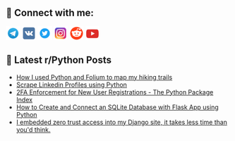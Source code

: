## 🔎 Connect with me:
[<img src="https://github.com/bullbesh/bullbesh/blob/main/images/Telegram.png" width="32" height="32" />](https://t.me/bullbesh)
[<img src="https://github.com/bullbesh/bullbesh/blob/main/images/VK.png" width="32" height="32" />](https://vk.com/bullbesh)
[<img src="https://github.com/bullbesh/bullbesh/blob/main/images/Twitter.png" width="32" height="32" />](https://twitter.com/bullbesh1)
[<img src="https://github.com/bullbesh/bullbesh/blob/main/images/Instagram.png" width="32" height="32" />](https://www.instagram.com/bullbesh)
[<img src="https://github.com/bullbesh/bullbesh/blob/main/images/Reddit.png" width="32" height="32" />](https://www.reddit.com/user/bullbesh)
[<img src="https://github.com/bullbesh/bullbesh/blob/main/images/YouTube.png" width="32" height="32" />](https://www.youtube.com/channel/UCtfjRs6uzgq5mfm8S06WTcg)

## 📕 Latest r/Python Posts
<!-- BLOG-POST-LIST:START -->
- [How I used Python and Folium to map my hiking trails](https://www.reddit.com/r/Python/comments/15lsla3/how_i_used_python_and_folium_to_map_my_hiking/)
- [Scrape Linkedin Profiles using Python](https://www.reddit.com/r/Python/comments/15ls14k/scrape_linkedin_profiles_using_python/)
- [2FA Enforcement for New User Registrations - The Python Package Index](https://www.reddit.com/r/Python/comments/15lrx9s/2fa_enforcement_for_new_user_registrations_the/)
- [How to Create and Connect an SQLite Database with Flask App using Python](https://www.reddit.com/r/Python/comments/15lp2g5/how_to_create_and_connect_an_sqlite_database_with/)
- [I embedded zero trust access into my Django site, it takes less time than you&#39;d think.](https://www.reddit.com/r/Python/comments/15loltm/i_embedded_zero_trust_access_into_my_django_site/)
<!-- BLOG-POST-LIST:END -->
